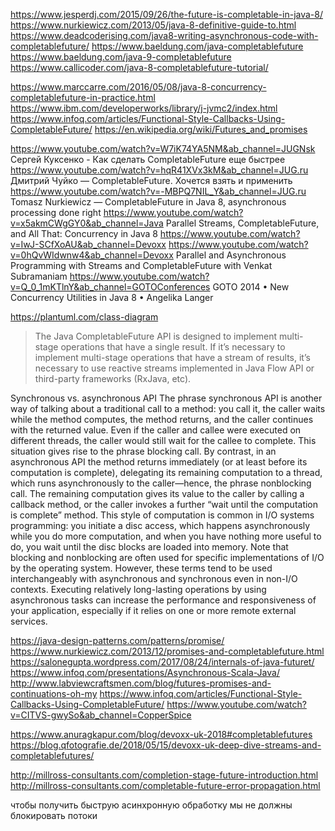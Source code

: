 https://www.jesperdj.com/2015/09/26/the-future-is-completable-in-java-8/
https://www.nurkiewicz.com/2013/05/java-8-definitive-guide-to.html
https://www.deadcoderising.com/java8-writing-asynchronous-code-with-completablefuture/
https://www.baeldung.com/java-completablefuture
https://www.baeldung.com/java-9-completablefuture
https://www.callicoder.com/java-8-completablefuture-tutorial/


https://www.marccarre.com/2016/05/08/java-8-concurrency-completablefuture-in-practice.html
https://www.ibm.com/developerworks/library/j-jvmc2/index.html
https://www.infoq.com/articles/Functional-Style-Callbacks-Using-CompletableFuture/
https://en.wikipedia.org/wiki/Futures_and_promises

https://www.youtube.com/watch?v=W7iK74YA5NM&ab_channel=JUGNsk   Сергей Куксенко - Как сделать CompletableFuture еще быстрее
https://www.youtube.com/watch?v=hqR41XVx3kM&ab_channel=JUG.ru   Дмитрий Чуйко — CompletableFuture. Хочется взять и применить
https://www.youtube.com/watch?v=-MBPQ7NIL_Y&ab_channel=JUG.ru   Tomasz Nurkiewicz — CompletableFuture in Java 8, asynchronous processing done right
https://www.youtube.com/watch?v=x5akmCWgGY0&ab_channel=Java     Parallel Streams, CompletableFuture, and All That: Concurrency in Java 8
https://www.youtube.com/watch?v=IwJ-SCfXoAU&ab_channel=Devoxx
https://www.youtube.com/watch?v=0hQvWIdwnw4&ab_channel=Devoxx   Parallel and Asynchronous Programming with Streams and CompletableFuture with Venkat Subramaniam
https://www.youtube.com/watch?v=Q_0_1mKTlnY&ab_channel=GOTOConferences  GOTO 2014 • New Concurrency Utilities in Java 8 • Angelika Langer

https://plantuml.com/class-diagram



>The Java CompletableFuture API is designed to implement multi-stage operations that have a single result. If it’s necessary to implement multi-stage operations that have a stream of results, it’s necessary to use reactive streams implemented in Java Flow API or third-party frameworks (RxJava, etc).



Synchronous vs. asynchronous API
The phrase synchronous API is another way of talking about a traditional call to a method: you call it, the caller waits while the method computes, the method returns, and the caller continues with the returned value. Even if the caller and callee were executed on different threads, the caller would still wait for the callee to complete. This situation gives rise to the phrase blocking call. By contrast, in an asynchronous API the method returns immediately (or at least before its computation is complete), delegating its remaining computation to a thread, which runs asynchronously to the caller—hence, the phrase nonblocking call. The remaining computation gives its value to the caller by calling a callback method,  or the caller invokes a further “wait until the computation is complete” method. This style of computation is common in I/O systems programming: you initiate a disc access, which happens asynchronously while you do more computation, and when you have nothing more useful to do, you wait until the disc blocks are loaded into memory. Note that blocking and nonblocking are often used for specific implementations of I/O by the operating system. However, these terms tend to be used interchangeably with asynchronous and synchronous even in non-I/O contexts.  Executing relatively long-lasting operations by using asynchronous tasks can increase the performance and responsiveness of your application, especially if it relies on one or more remote external services.


https://java-design-patterns.com/patterns/promise/
https://www.nurkiewicz.com/2013/12/promises-and-completablefuture.html
https://salonegupta.wordpress.com/2017/08/24/internals-of-java-futuret/
https://www.infoq.com/presentations/Asynchronous-Scala-Java/
http://www.labviewcraftsmen.com/blog/futures-promises-and-continuations-oh-my
https://www.infoq.com/articles/Functional-Style-Callbacks-Using-CompletableFuture/
https://www.youtube.com/watch?v=CITVS-gwySo&ab_channel=CopperSpice

https://www.anuragkapur.com/blog/devoxx-uk-2018#completablefutures
https://blog.qfotografie.de/2018/05/15/devoxx-uk-deep-dive-streams-and-completablefutures/

http://millross-consultants.com/completion-stage-future-introduction.html
http://millross-consultants.com/completable-future-error-propagation.html

чтобы получить быструю асинхронную обработку мы не должны блокировать потоки